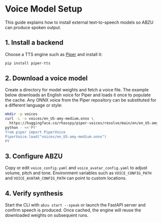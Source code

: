 # Voice Model Setup

This guide explains how to install external text-to-speech models so ABZU can
produce spoken output.

## 1. Install a backend

Choose a TTS engine such as [Piper](https://github.com/rhasspy/piper) and
install it:

```bash
pip install piper-tts
```

## 2. Download a voice model

Create a directory for model weights and fetch a voice file. The example below
downloads an English voice for Piper and loads it once to populate the cache.
Any ONNX voice from the Piper repository can be substituted for a different
language or style:

```bash
mkdir -p voices
curl -L -o voices/en_US-amy-medium.onnx \
  https://huggingface.co/rhasspy/piper-voices/resolve/main/en/en_US-amy-medium.onnx
python - <<'PY'
from piper import PiperVoice
PiperVoice.load("voices/en_US-amy-medium.onnx")
PY
```

## 3. Configure ABZU

Copy or edit `voice_config.yaml` and `voice_avatar_config.yaml` to adjust
volume, pitch and tone. Environment variables such as `VOICE_CONFIG_PATH` and
`VOICE_AVATAR_CONFIG_PATH` can point to custom locations.

## 4. Verify synthesis

Start the CLI with `abzu start --speak` or launch the FastAPI server and
confirm speech is produced. Once cached, the engine will reuse the downloaded
weights on subsequent runs.

